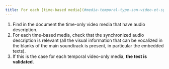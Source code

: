 ```yaml
---
title: For each [time-based media](#media-temporal-type-son-video-et-synchronise) pre-recorded only video having a [audio description](#audiodescription-synchronisee-media-temporal) synchronized, this is Is it relevant?
---
```


1. Find in the document the time-only video media that have audio description.
2. For each time-based media, check that the synchronized audio description is relevant (all the visual information that can be vocalized in the blanks of the main soundtrack is present, in particular the embedded texts).
3. If this is the case for each temporal video-only media, **the test is validated**.